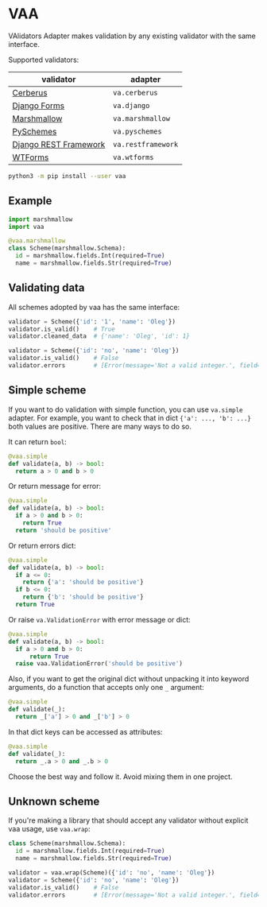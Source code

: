 # VAA

VAlidators Adapter makes validation by any existing validator with the same interface.

Supported validators:

| validator | adapter |
| --------- | ------- |
| [Cerberus](http://docs.python-cerberus.org/en/stable/) | `va.cerberus` |
| [Django Forms](https://docs.djangoproject.com/en/2.2/topics/forms/) | `va.django` |
| [Marshmallow](https://marshmallow.readthedocs.io/en/stable/) | `va.marshmallow` |
| [PySchemes](https://github.com/spy16/pyschemes) | `va.pyschemes` |
| [Django REST Framework](https://www.django-rest-framework.org/) | `va.restframework` |
| [WTForms](https://wtforms.readthedocs.io/en/stable/) | `va.wtforms` |

```bash
python3 -m pip install --user vaa
```

## Example

```python
import marshmallow
import vaa

@vaa.marshmallow
class Scheme(marshmallow.Schema):
  id = marshmallow.fields.Int(required=True)
  name = marshmallow.fields.Str(required=True)
```

## Validating data

All schemes adopted by vaa has the same interface:

```python
validator = Scheme({'id': '1', 'name': 'Oleg'})
validator.is_valid()    # True
validator.cleaned_data  # {'name': 'Oleg', 'id': 1}

validator = Scheme({'id': 'no', 'name': 'Oleg'})
validator.is_valid()    # False
validator.errors        # [Error(message='Not a valid integer.', field='id')]
```

## Simple scheme

If you want to do validation with simple function, you can use `va.simple` adapter. For example, you want to check that in dict `{'a': ..., 'b': ...}` both values are positive. There are many ways to do so.

It can return `bool`:

```python
@vaa.simple
def validate(a, b) -> bool:
  return a > 0 and b > 0
```

Or return message for error:

```python
@vaa.simple
def validate(a, b) -> bool:
  if a > 0 and b > 0:
    return True
  return 'should be positive'
```

Or return errors dict:

```python
@vaa.simple
def validate(a, b) -> bool:
  if a <= 0:
    return {'a': 'should be positive'}
  if b <= 0:
    return {'b': 'should be positive'}
  return True
```

Or raise `va.ValidationError` with error message or dict:

```python
@vaa.simple
def validate(a, b) -> bool:
  if a > 0 and b > 0:
      return True
  raise vaa.ValidationError('should be positive')
```

Also, if you want to get the original dict without unpacking it into keyword arguments, do a function that accepts only one `_` argument:

```python
@vaa.simple
def validate(_):
  return _['a'] > 0 and _['b'] > 0
```

In that dict keys can be accessed as attributes:

```python
@vaa.simple
def validate(_):
  return _.a > 0 and _.b > 0
```

Choose the best way and follow it. Avoid mixing them in one project.

## Unknown scheme

If you're making a library that should accept any validator without explicit vaa usage, use `vaa.wrap`:

```python
class Scheme(marshmallow.Schema):
  id = marshmallow.fields.Int(required=True)
  name = marshmallow.fields.Str(required=True)

validator = vaa.wrap(Scheme)({'id': 'no', 'name': 'Oleg'})
validator = Scheme({'id': 'no', 'name': 'Oleg'})
validator.is_valid()    # False
validator.errors        # [Error(message='Not a valid integer.', field='id')]
```
